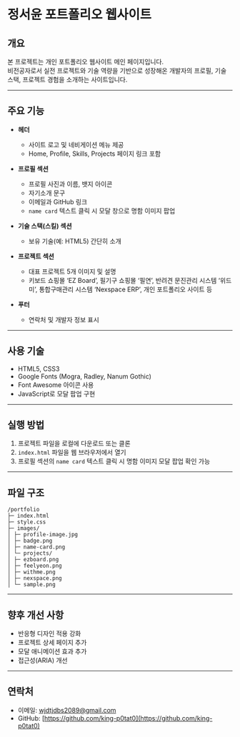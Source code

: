 # 정서윤 포트폴리오 웹사이트

## 개요
본 프로젝트는 개인 포트폴리오 웹사이트 메인 페이지입니다.  
비전공자로서 실전 프로젝트와 기술 역량을 기반으로 성장해온 개발자의 프로필, 기술 스택, 프로젝트 경험을 소개하는 사이트입니다.

---

## 주요 기능
- **헤더**  
  - 사이트 로고 및 네비게이션 메뉴 제공  
  - Home, Profile, Skills, Projects 페이지 링크 포함

- **프로필 섹션**  
  - 프로필 사진과 이름, 뱃지 아이콘  
  - 자기소개 문구  
  - 이메일과 GitHub 링크  
  - `name card` 텍스트 클릭 시 모달 창으로 명함 이미지 팝업

- **기술 스택(스킬) 섹션**  
  - 보유 기술(예: HTML5) 간단히 소개

- **프로젝트 섹션**  
  - 대표 프로젝트 5개 이미지 및 설명  
  - 키보드 쇼핑몰 ‘EZ Board’, 필기구 쇼핑몰 ‘필연’, 반려견 문진관리 시스템 ‘위드미’, 통합구매관리 시스템 ‘Nexspace ERP’, 개인 포트폴리오 사이트 등

- **푸터**  
  - 연락처 및 개발자 정보 표시

---

## 사용 기술
- HTML5, CSS3  
- Google Fonts (Mogra, Radley, Nanum Gothic)
- Font Awesome 아이콘 사용  
- JavaScript로 모달 팝업 구현

---

## 실행 방법
1. 프로젝트 파일을 로컬에 다운로드 또는 클론  
2. `index.html` 파일을 웹 브라우저에서 열기  
3. 프로필 섹션의 `name card` 텍스트 클릭 시 명함 이미지 모달 팝업 확인 가능

---

## 파일 구조
```
/portfolio
├─ index.html
├─ style.css
├─ images/
│ ├─ profile-image.jpg
│ ├─ badge.png
│ ├─ name-card.png
│ └─ projects/
│ ├─ ezboard.png
│ ├─ feelyeon.png
│ ├─ withme.png
│ ├─ nexspace.png
│ └─ sample.png
```

---

## 향후 개선 사항
- 반응형 디자인 적용 강화
- 프로젝트 상세 페이지 추가 
- 모달 애니메이션 효과 추가
- 접근성(ARIA) 개선

---

## 연락처
- 이메일: wjdtjdbs2089@gmail.com  
- GitHub: [https://github.com/king-p0tat0](https://github.com/king-p0tat0)
